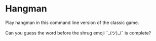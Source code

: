 # Hangman

Play hangman in this command line version of the classic game.

Can you guess the word before the shrug emoji ¯\_(ツ)_/¯ is complete?


